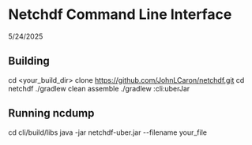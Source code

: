 # Netchdf Command Line Interface
5/24/2025

## Building

cd <your_build_dir>
clone https://github.com/JohnLCaron/netchdf.git
cd netchdf
./gradlew clean assemble
./gradlew :cli:uberJar

## Running ncdump

cd cli/build/libs
java -jar netchdf-uber.jar --filename your_file